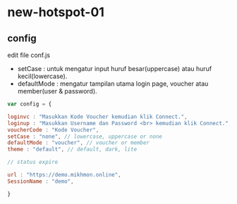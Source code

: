 # new-hotspot-01

## config
edit file conf.js

- setCase : untuk mengatur input huruf besar(uppercase) atau huruf kecil(lowercase).
- defaultMode : mengatur tampilan utama login page, voucher atau member(user & password).

```javascript
var config = {

loginvc : "Masukkan Kode Voucher kemudian klik Connect.",
loginup : "Masukkan Username dan Password <br> kemudian klik Connect.",
voucherCode : "Kode Voucher",
setCase : "none", // lowercase, uppercase or none
defaultMode : "voucher", // voucher or member
theme : "default", // default, dark, lite

// status expire

url : "https://demo.mikhmon.online", 
SessionName : "demo", 

}
```
